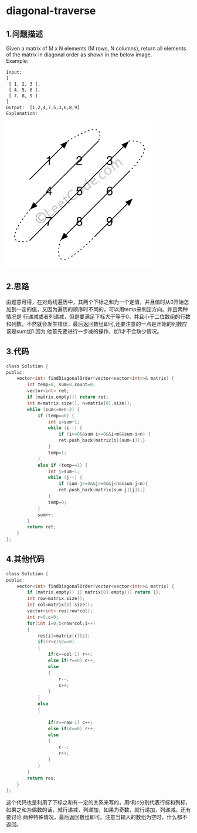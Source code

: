 diagonal-traverse
===

1.问题描述
---

Given a matrix of M x N elements (M rows, N columns), return all elements of the matrix in diagonal order as shown in the below image.<br> 
Example:

```
Input:
[
 [ 1, 2, 3 ],
 [ 4, 5, 6 ],
 [ 7, 8, 9 ]
]
Output:  [1,2,4,7,5,3,6,8,9]
Explanation:
```

![image](https://github.com/bjh2018/Leetcode-daily/blob/master/diagonal_traverse.png)

2.思路
---

由题意可得，在对角线遍历中，其两个下标之和为一个定值，并且值时从0开始怎加到一定的值，又因为遍历的顺序时不同的，可以用temp来判定方向。并且两种情况是
行递减或者列递减，但是要满足下标大于等于0，并且小于二位数组的行数和列数，不然就会发生错误，最后返回数组即可,还要注意的一点是开始的列数应该是sum加1.因为
他首先要进行一步减的操作，加1才不会缺少情况。

3.代码
---

```c
class Solution {
public:
    vector<int> findDiagonalOrder(vector<vector<int>>& matrix) {
        int temp=0, sum=0,count=0;
        vector<int> ret;
        if (matrix.empty()) return ret;
        int m=matrix.size(), n=matrix[0].size();
        while (sum<=m+n-2) {
            if (temp==0) {
                int i=sum+1;
                while (i--) {
                    if (i>=0&&sum-i>=0&&i<m&&sum-i<n) {
                    ret.push_back(matrix[i][sum-i]);}
                }
                temp=1;
            }
            else if (temp==1) {
                int j=sum+1;
                while (j--) {
                    if (sum-j>=0&&j>=0&&j<n&&sum-j<m){
                    ret.push_back(matrix[sum-j][j]);}
                }
                temp=0;
            }
            sum++;
        }
        return ret;
    }
};
```

4.其他代码
---

```c
class Solution {
public:
    vector<int> findDiagonalOrder(vector<vector<int>>& matrix) {
        if (matrix.empty() || matrix[0].empty()) return {};
        int row=matrix.size();
        int col=matrix[0].size();
        vector<int> res(row*col);
        int r=0,c=0;
        for(int i=0;i<row*col;i++)
        {
            res[i]=matrix[r][c];
            if((r+c)%2==0) 
            {
                if(c==col-1) r++;
                else if(r==0) c++;
                else
                {
                    r--;
                    c++;
                }
            }
            else
            {
                
                if(r==row-1) c++;
                else if(c==0) r++;
                else
                {
                    c--;
                    r++;
                }
            }
        } 
        return res;
    }
};
```

这个代码也是利用了下标之和有一定的关系来写的，用r和c分别代表行标和列标，如果之和为偶数的话，就行递减，列递加，如果为奇数，就行递加，列递减。还有要讨论
两种特殊情况，最后返回数组即可。注意当输入的数组为空时，什么都不返回。
